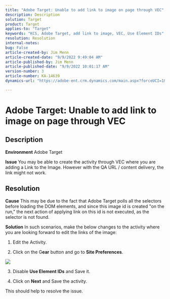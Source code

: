 ```yaml
---
title: "Adobe Target: Unable to add link to image on page through VEC"
description: Description
solution: Target
product: Target
applies-to: "Target"
keywords: "KCS, Adobe Target, add link to image, VEC, Use Element IDs"
resolution: Resolution
internal-notes: 
bug: False
article-created-by: Jim Menn
article-created-date: "9/9/2022 9:49:04 AM"
article-published-by: Jim Menn
article-published-date: "9/9/2022 10:01:17 AM"
version-number: 3
article-number: KA-14639
dynamics-url: "https://adobe-ent.crm.dynamics.com/main.aspx?forceUCI=1&pagetype=entityrecord&etn=knowledgearticle&id=384c92a1-2430-ed11-9db1-0022480866ad"

---
```

# Adobe Target: Unable to add link to image on page through VEC

## Description


<b>Environment</b>
 Adobe Target

<b>Issue</b>
 You may be able to create the activity through VEC where you are adding a Link to the Image.
 However with the QA URL / content delivery, the link might not work.




## Resolution


<b>Cause</b>
This may be due to the fact that Adobe Target polls all the selectors before loading the DOM elements, and since this image id is created "on the run," the next action of applying link on this id is not executed, as the selector is not found.

<b>Solution</b>
In such scenarios, make the below changes to the activity where you are looking forward to edit the links of the image:

1. Edit the Activity.

2. Click on the G<b>ear</b> button and go to <b>Site Preferences</b>.

![](http://omniture.custhelp.com/ci/inlineImage/get/2604510/f3a717a357a2a8c34b6bdfae61ce60ee)

3. Disable <b>Use Element IDs</b> and Save it.

4. Click on <b>Next</b> and Save the activity.

This should help to resolve the issue.
